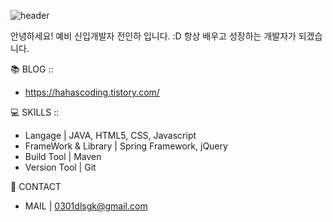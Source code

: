 ![header](https://capsule-render.vercel.app/api?height=300&type=Rect&color=0:ACFE0B,100:00D9DA&section=header&text=HELLO%20WORLD!&fontColor=ffffff&desc=INHA's%20GITNUB%20FROFILE)

안녕하세요! 예비 신입개발자 전인하 입니다. :D
항상 배우고 성장하는 개발자가 되겠습니다.

📚 BLOG :: 
- https://hahascoding.tistory.com/


💻 SKILLS ::
- Langage | JAVA, HTML5, CSS, Javascript
- FrameWork & Library |  Spring Framework, jQuery
- Build Tool | Maven
- Version Tool | Git

🙋 CONTACT
- MAIL | 0301dlsgk@gmail.com


